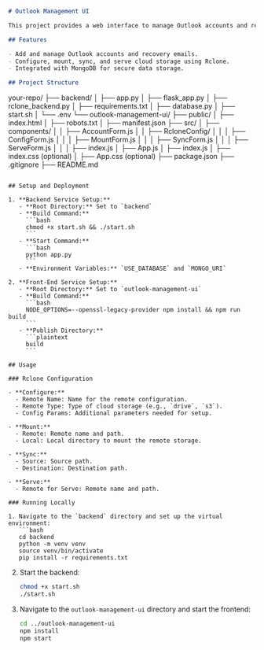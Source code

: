 ```markdown
# Outlook Management UI

This project provides a web interface to manage Outlook accounts and recovery emails, integrated with Rclone for cloud storage operations.

## Features

- Add and manage Outlook accounts and recovery emails.
- Configure, mount, sync, and serve cloud storage using Rclone.
- Integrated with MongoDB for secure data storage.

## Project Structure

```
your-repo/
├── backend/
│   ├── app.py
│   ├── flask_app.py
│   ├── rclone_backend.py
│   ├── requirements.txt
│   ├── database.py
│   ├── start.sh
│   └── .env
└── outlook-management-ui/
    ├── public/
    │   ├── index.html
    │   ├── robots.txt
    │   ├── manifest.json
    ├── src/
    │   ├── components/
    │   │   ├── AccountForm.js
    │   │   ├── RcloneConfig/
    │   │   │   ├── ConfigForm.js
    │   │   │   ├── MountForm.js
    │   │   │   ├── SyncForm.js
    │   │   │   ├── ServeForm.js
    │   │   │   ├── index.js
    │   ├── App.js
    │   ├── index.js
    │   ├── index.css (optional)
    │   ├── App.css (optional)
    ├── package.json
    ├── .gitignore
    ├── README.md
```

## Setup and Deployment

1. **Backend Service Setup:**
   - **Root Directory:** Set to `backend`
   - **Build Command:**
     ```bash
     chmod +x start.sh && ./start.sh
     ```
   - **Start Command:**
     ```bash
     python app.py
     ```
   - **Environment Variables:** `USE_DATABASE` and `MONGO_URI`

2. **Front-End Service Setup:**
   - **Root Directory:** Set to `outlook-management-ui`
   - **Build Command:**
     ```bash
     NODE_OPTIONS=--openssl-legacy-provider npm install && npm run build
     ```
   - **Publish Directory:**
     ```plaintext
     build
     ```

## Usage

### Rclone Configuration

- **Configure:**
  - Remote Name: Name for the remote configuration.
  - Remote Type: Type of cloud storage (e.g., `drive`, `s3`).
  - Config Params: Additional parameters needed for setup.

- **Mount:**
  - Remote: Remote name and path.
  - Local: Local directory to mount the remote storage.

- **Sync:**
  - Source: Source path.
  - Destination: Destination path.

- **Serve:**
  - Remote for Serve: Remote name and path.

### Running Locally

1. Navigate to the `backend` directory and set up the virtual environment:
   ```bash
   cd backend
   python -m venv venv
   source venv/bin/activate
   pip install -r requirements.txt
   ```

2. Start the backend:
   ```bash
   chmod +x start.sh
   ./start.sh
   ```

3. Navigate to the `outlook-management-ui` directory and start the frontend:
   ```bash
   cd ../outlook-management-ui
   npm install
   npm start
   ```
